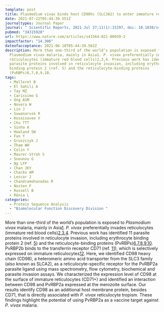 ```yaml
---
template: post
title: Plasmodium vivax binds host CD98hc (SLC3A2) to enter immature red blood cells
date: 2021-07-22T05:44:39.551Z
journaltypes: Journal Paper
journal: " Scientific Reports, 2021 Jul 27;11(1):15297, doi: 10.1038/s41598-021-94463-3"
pubmed: "34315928"
url: https://www.nature.com/articles/s41564-021-00939-3
impactfactor: "14.306"
dateofacceptance: 2021-06-18T05:44:39.562Z
description: More than one-third of the world’s population is exposed to
  Plasmodium vivax malaria, mainly in Asia1. P. vivax preferentially invades
  reticulocytes (immature red blood cells)2,3,4. Previous work has identified 11
  parasite proteins involved in reticulocyte invasion, including erythrocyte
  binding protein 2 (ref. 5) and the reticulocyte-binding proteins
  (PvRBPs)6,7,8,9,10.
tags:
  - Malleret B
  - El Sahili A
  - Tay MZ
  - Carissimo G
  - Ong ASM
  - Novera W
  - Lin J
  - Suwanarusk R
  - Kosaisavee V
  - Chu TTT
  - Sinha A
  - Howland SW
  - Fan Y
  - Gruszczyk J
  - Tham WH
  - Colin Y
  - Maurer-Stroh S
  - Snounou G
  - Ng LFP
  - Chan JKY
  - Chacko AM
  - Lescar J
  - Chandramohanadas R
  - Nosten F
  - Russell B
  - Rénia L
categories:
  - Protein Sequence Analysis
  - "Biomolecular Function Discovery Division "
---
```

<!--StartFragment-->

More than one-third of the world’s population is exposed to *Plasmodium vivax* malaria, mainly in Asia[1](https://www.nature.com/articles/s41564-021-00939-3#ref-CR1 "Confronting Plasmodium vivax malaria. WHO/HTM/GMP/2015.3 (World Health Orgainization, 2015)."). *P. vivax* preferentially invades reticulocytes (immature red blood cells)[2](https://www.nature.com/articles/s41564-021-00939-3#ref-CR2 "Hegner, R. Relative frequency of ring-stage plasmodia in reticulocytes and mature erythrocytes in man an monkey. Am. J. Trop. Med. Hyg. 27, 690–718 (1938)."),[3](https://www.nature.com/articles/s41564-021-00939-3#ref-CR3 "Mons, B., Croon, J. J., van der Star, W. & van der Kaay, H. J. Erythrocytic schizogony and invasion of Plasmodium vivax in vitro. Int. J. Parasitol. 18, 307–311 (1988)."),[4](https://www.nature.com/articles/s41564-021-00939-3#ref-CR4 "Malleret, B. et al. Plasmodium vivax: restricted tropism and rapid remodeling of CD71-positive reticulocytes. Blood 125, 1314–1324 (2015)."). Previous work has identified 11 parasite proteins involved in reticulocyte invasion, including erythrocyte binding protein 2 (ref. [5](https://www.nature.com/articles/s41564-021-00939-3#ref-CR5 "Hester, J. et al. De novo assembly of a field isolate genome reveals novel Plasmodium vivax erythrocyte invasion genes. PLoS Negl. Trop. Dis. 7, e2569 (2013).")) and the reticulocyte-binding proteins (PvRBPs)[6](https://www.nature.com/articles/s41564-021-00939-3#ref-CR6 "Carlton, J. M. et al. Comparative genomics of the neglected human malaria parasite Plasmodium vivax. Nature 455, 757–763 (2008)."),[7](https://www.nature.com/articles/s41564-021-00939-3#ref-CR7 "Han, J. H. et al. Identification of a reticulocyte-specific binding domain of Plasmodium vivax reticulocyte-binding protein 1 that is homologous to the PfRh4 erythrocyte-binding domain. Sci. Rep. 6, 26993 (2016)."),[8](https://www.nature.com/articles/s41564-021-00939-3#ref-CR8 "Gupta, S. et al. Targeting a reticulocyte binding protein and Duffy binding protein to inhibit reticulocyte invasion by Plasmodium vivax. Sci. Rep. 8, 10511 (2018)."),[9](https://www.nature.com/articles/s41564-021-00939-3#ref-CR9 "Ntumngia, F. B. et al. Identification and immunological characterization of the ligand domain of Plasmodium vivax reticulocyte binding protein 1a. J. Infect. Dis. 218, 1110–1118 (2018)."),[10](https://www.nature.com/articles/s41564-021-00939-3#ref-CR10 "Chim-Ong, A. et al. The blood stage antigen RBP2-P1 of Plasmodium vivax binds reticulocytes and is a target of naturally acquired immunity. Infect. Immun. 88, e00616–e00619 (2020)."). PvRBP2b binds to the transferrin receptor CD71 (ref. [11](https://www.nature.com/articles/s41564-021-00939-3#ref-CR11 "Gruszczyk, J. et al. Transferrin receptor 1 is a reticulocyte-specific receptor for Plasmodium vivax. Science 359, 48–55 (2018).")), which is selectively expressed on immature reticulocytes[12](https://www.nature.com/articles/s41564-021-00939-3#ref-CR12 "Malleret, B. et al. Significant biochemical, biophysical and metabolic diversity in circulating human cord blood reticulocytes. PLoS ONE 8, e76062 (2013)."). Here, we identified CD98 heavy chain (CD98), a heteromeric amino acid transporter from the SLC3 family (also known as SLCA2), as a reticulocyte-specific receptor for the PvRBP2a parasite ligand using mass spectrometry, flow cytometry, biochemical and parasite invasion assays. We characterized the expression level of CD98 at the surface of immature reticulocytes (CD71+) and identified an interaction between CD98 and PvRBP2a expressed at the merozoite surface. Our results identify CD98 as an additional host membrane protein, besides CD71, that is directly associated with *P. vivax* reticulocyte tropism. These findings highlight the potential of using PvRBP2a as a vaccine target against *P. vivax* malaria.

<!--EndFragment-->